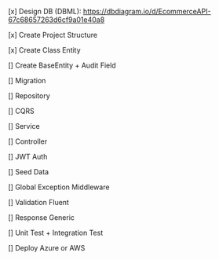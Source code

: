 ﻿[x] Design DB (DBML): https://dbdiagram.io/d/EcommerceAPI-67c68657263d6cf9a01e40a8
 
[x] Create Project Structure

[x] Create Class Entity

[] Create BaseEntity + Audit Field

[] Migration

[] Repository

[] CQRS

[] Service

[] Controller

[] JWT Auth

[] Seed Data

[] Global Exception Middleware

[] Validation Fluent

[] Response Generic

[] Unit Test + Integration Test

[] Deploy Azure or AWS
